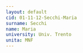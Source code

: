 ```yaml
---
layout: default 
cid: 01-11-12-Secchi-Maria
surname: Secchi
name: Maria
university: Univ. Trento
unita: MNF
---
```

